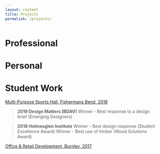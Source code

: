 ```yaml
---
layout: content
title: Projects
permalink: /projects/
---
```



# Professional

# Personal

# Student Work
[Multi-Purpose Sports Hall, Fishermans Bend, 2018]()
> **2019 Design Matters (BDAV)**
Winner - Best response to a design brief (Emerging Designers)

> **2018 Holmesglen Institute** 
Winner - Best design response (Student Excellence Award)
Winner - Best use of timber (Wood Solutions Award)

[Office & Retail Development, Burnley, 2017]()
